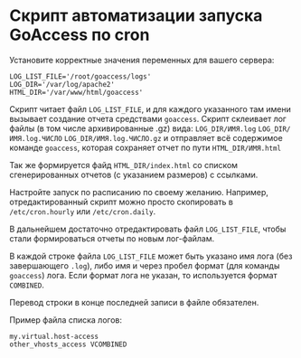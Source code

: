 # Скрипт автоматизации запуска GoAccess по cron

Установите корректные значения переменных для вашего сервера:

```
LOG_LIST_FILE='/root/goaccess/logs'
LOG_DIR='/var/log/apache2'
HTML_DIR='/var/www/html/goaccess'
```

Скрипт читает файл `LOG_LIST_FILE`, и для каждого указанного там имени вызывает создание отчета средствами `goaccess`. Скрипт склеивает лог файлы (в том числе архивированные .gz) вида:
`LOG_DIR/ИМЯ.log`
`LOG_DIR/ИМЯ.log.ЧИСЛО`
`LOG_DIR/ИМЯ.log.ЧИСЛО.gz`
и отправляет всё содержимое команде `goaccess`, которая сохраняет отчет по пути `HTML_DIR/ИМЯ.html`

Так же формируется файд `HTML_DIR/index.html` со списком сгенерированных отчетов (с указанием размеров) с ссылками.

Настройте запуск по расписанию по своему желанию.
Например, отредактированный скрипт можно просто скопировать в `/etc/cron.hourly` или `/etc/cron.daily`.

В дальнейшем достаточно отредактировать файл `LOG_LIST_FILE`, чтобы стали формироваться отчеты по новым лог-файлам.

В каждой строке файла `LOG_LIST_FILE` может быть указано имя лога (без завершающего `.log`), либо имя и через пробел формат (для команды `goaccess`) лога. Если формат лога не указан, то используется формат `COMBINED`.

Перевод строки в конце последней записи в файле обязателен.

Пример файла списка логов:
```
my.virtual.host-access
other_vhosts_access VCOMBINED
```
